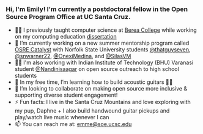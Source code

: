 ### Hi, I'm Emily! I'm currently a postdoctoral fellow in the Open Source Program Office at UC Santa Cruz. 

- 👩‍🏫 I previously taught computer science at [Berea College](http://www.berea.edu) while working on my computing education [dissertation](https://www.researchgate.net/publication/362465203_Leveraging_Novel_Teaching_Domains_Toward_Broader_Participation_in_Computing)
- 🔭 I’m currently working on a new summer mentorship program called [OSRE Catalyst](http://www.tiny.cc/OSREcatalyst) with Norfolk State University students [@thatguyseven](https://github.com/thatguyseven/), [@snwarner22](https://github.com/snwarner22), [@OnexiMedina](https://github.com/OnexiMedina), and [@SilasVM](https://github.com/SilasVM)
- 👩‍💻 I'm also working with Indian Institute of Technology (BHU) Varanasi student [@Nandinisaagar](https://github.com/Nandinisaagar) on open source outreach to high school students
- 🌱 In my free time, I’m learning how to build acoustic guitars 🤘🏻
- 👯 I’m looking to collaborate on making open source more inclusive & supporting diverse student engagement!
- ⚡️ Fun facts: I live in the Santa Cruz Mountains and love exploring with my pup, Daphne + I also build handwound guitar pickups and play/watch live music whenever I can
- 📫 You can reach me at: emme@soe.ucsc.edu
